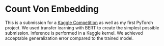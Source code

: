 # Count Von Embedding
This is a submission for a [Kaggle Competition](https://www.kaggle.com/c/google-quest-challenge)
as well as my first PyTorch project. We used transfer learning with BERT to create the simplest possible submission.
Inference is performed in a Kaggle kernel. We achieved acceptable generalization error compared to the trained model.

